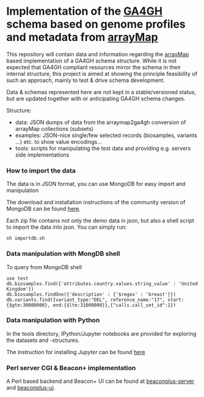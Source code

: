 # Implementation of the [GA4GH](http://github.com/ga4gh/schemas/) schema based on genome profiles and metadata from [arrayMap](http://arraymap.org)

This repository will contain data and information regarding the [arrayMap](http://arraymap.org) based implementation of a GA4GH schema structure. While it is not expected that GA4GH compliant resources mirror the schema in their internal structure, this project is aimed at showing the principle feasibility of such an approach, mainly to test & drive schema development.

Data & schemas represented here are not kept in a stable/versioned status, but are updated together with or anticipating GA4GH schema changes.

Structure:

* data: JSON dumps of data from the arraymap2ga4gh conversion of arrayMap collections (subsets)
* examples: JSON-nice single/few selected records (biosamples, variants ...) etc. to show value encodings...
* tools: scripts for manipulating the test data and providing e.g. servers side implementations

### How to import the data

The data is in JSON format, you can use MongoDB for easy import and manipulation

The download and installation instructions of the community version of MongoDB can be found [here](https://www.mongodb.com/download-center#community).

Each zip file contains not only the demo data in json, but also a shell script to import the data into json.
You can simply run:
```
sh importdb.sh
```

### Data manipulation with MongDB shell

To query from MongoDB shell
```
use test
db.biosamples.find({'attributes.country.values.string_value' : 'United Kingdom'})
db.biosamples.findOne({'description' : {'$regex' : 'breast'}})
db.variants.find({variant_type:"DEL", reference_name:"17", start:{$gte:30000000}, end:{$lte:31000000}},{"calls.call_set_id":1})
```

### Data manipulation with Python

In the tools directory, IPython/Jupyter notebooks are provided for exploring the datasets and -structures.

The instruction for installing _Jupyter_ can be found [here](https://jupyter.org/install.html)


### Perl server CGI & Beacon+ implementation

A Perl based backend and Beacon+ UI can be found at [beaconplus-server](https://github.com/progenetix/beaconplus-server) and [beaconplus-ui](https://github.com/progenetix/beaconplus-ui).
